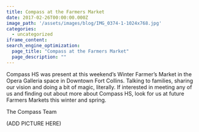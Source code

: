 ```yaml
---
title: Compass at the Farmers Market
date: 2017-02-26T00:00:00.000Z
image_path: '/assets/images/blog/IMG_0374-1-1024x768.jpg'
categories:
  - uncategorized
iframe_content:
search_engine_optimization:
  page_title: "Compass at the Farmers Market"
  page_description: ""
---
```


Compass HS was present at this weekend’s Winter Farmer’s Market in the Opera Galleria space in Downtown Fort Collins.  Talking to families, sharing our vision and doing a bit of magic, literally.  If interested in meeting any of us and finding out about more about Compass HS, look for us at future Farmers Markets this winter and spring.

The Compass Team

(ADD PICTURE HERE)

